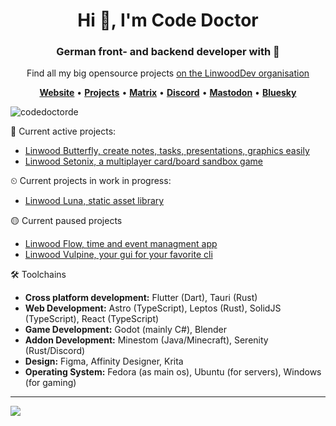 <h1 align="center">Hi 👋, I'm Code Doctor</h1>
<h3 align="center">German front- and backend developer with 💚</h3>
<p align="center">Find all my big opensource projects <a href="https://github.com/LinwoodDev">on the LinwoodDev organisation</a></p>

<p align="center">
    <a href="https://linwood.dev"><b>Website</b></a> •
    <a href="https://github.com/LinwoodDev"><b>Projects</b></a> •
    <a href="https://linwood.dev/matrix"><b>Matrix</b></a> •
    <a href="https://go.linwood.dev/discord"><b>Discord</b></a> •
    <a href="https://alpaka.social/@codedoctor"><b>Mastodon</b></a> •
    <a href="https://codedoctor.bsky.social"><b>Bluesky</b></a>
</p>

<p align="left"> <img src="https://komarev.com/ghpvc/?username=codedoctorde" alt="codedoctorde" /> </p>

💪 Current active projects:
- [Linwood Butterfly, create notes, tasks, presentations, graphics easily](https://github.com/LinwoodDev/Butterfly)
- [Linwood Setonix, a multiplayer card/board sandbox game](https://github.com/LinwoodDev/Quokka)

⏲ Current projects in work in progress:
- [Linwood Luna, static asset library](https://github.com/LinwoodDev/AssetSystem)

🟡 Current paused projects
- [Linwood Flow, time and event managment app](https://github.com/LinwoodDev/Flow)
- [Linwood Vulpine, your gui for your favorite cli](https://github.com/LinwoodDev/Vulpine)

🛠️ Toolchains
- **Cross platform development:** Flutter (Dart), Tauri (Rust)
- **Web Development:** Astro (TypeScript), Leptos (Rust), SolidJS (TypeScript), React (TypeScript)
- **Game Development:** Godot (mainly C#), Blender
- **Addon Development:** Minestom (Java/Minecraft), Serenity (Rust/Discord)
- **Design:** Figma, Affinity Designer, Krita
- **Operating System:** Fedora (as main os), Ubuntu (for servers), Windows (for gaming)

---
<picture>
  <source
    srcset="https://github-readme-stats.vercel.app/api?username=codedoctorde&show_icons=true&theme=radical"
    media="(prefers-color-scheme: dark)"
  />
  <source
    srcset="https://github-readme-stats.vercel.app/api?username=codedoctorde&show_icons=true"
    media="(prefers-color-scheme: light), (prefers-color-scheme: no-preference)"
  />
  <img src="https://github-readme-stats.vercel.app/api?username=codedoctorde&show_icons=true" />
</picture>

